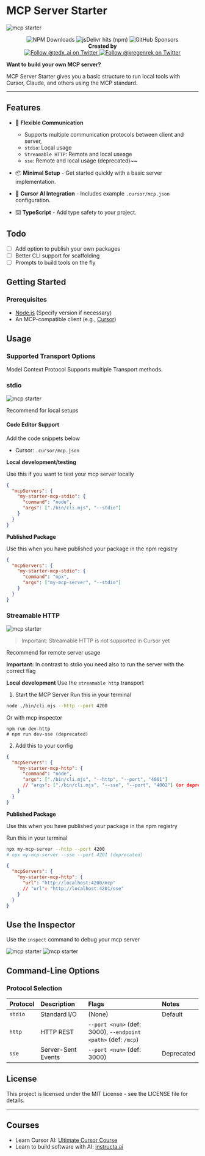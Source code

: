 # MCP Server Starter

![mcp starter](/public/banner.png)

<div align="center">
  <img alt="NPM Downloads" src="https://img.shields.io/npm/dx-zero/mcpn?style=flat-square&logo=npm">
  <img alt="jsDelivr hits (npm)" src="https://img.shields.io/jsdelivr/npm/dx-zero/mcpn?style=flat-square&logo=jsdeliver">
  <img alt="GitHub Sponsors" src="https://img.shields.io/github/sponsors/dx-zero/mcpn?style=flat-square&logo=github">
  <br />
  <strong>Created by</strong><br />
  <a href="https://twitter.com/tedx_ai">
    <img src="https://img.shields.io/twitter/follow/tedx_ai?style=social" alt="Follow @tedx_ai on Twitter">
  </a>
  <a href="https://twitter.com/kregenrek">
    <img src="https://img.shields.io/twitter/follow/kregenrek?style=social" alt="Follow @kregenrek on Twitter">
  </a>
</div>

**Want to build your own MCP server?**

MCP Server Starter gives you a basic structure to run local tools with Cursor, Claude, and others using the MCP standard.

---

## Features

- 📡 **Flexible Communication**
  - Supports multiple communication protocols between client and server,
  - `stdio`: Local usage
  - `Streamable HTTP`: Remote and local useage
  - `sse`: Remote and local usage (deprecated)~~

- 📦 **Minimal Setup** - Get started quickly with a basic server implementation.
- 🤖 **Cursor AI Integration** - Includes example `.cursor/mcp.json` configuration.
- ⌨️ **TypeScript** - Add type safety to your project.

## Todo

- [ ] Add option to publish your own packages
- [ ] Better CLI support for scaffolding
- [ ] Prompts to build tools on the fly

## Getting Started

### Prerequisites

- [Node.js](https://nodejs.org/) (Specify version if necessary)
- An MCP-compatible client (e.g., [Cursor](https://cursor.com/))

## Usage

### Supported Transport Options

Model Context Protocol Supports multiple Transport methods.

### stdio

![mcp starter](/public/stdio-mcp-starter.jpg)

Recommend for local setups

#### Code Editor Support

Add the code snippets below

* Cursor: `.cursor/mcp.json`

**Local development/testing**

Use this if you want to test your mcp server locally

```json
{
  "mcpServers": {
    "my-starter-mcp-stdio": {
      "command": "node",
      "args": ["./bin/cli.mjs", "--stdio"]
    }
  }
}
```

**Published Package**

Use this when you have published your package in the npm registry

```json
{
  "mcpServers": {
    "my-starter-mcp-stdio": {
      "command": "npx",
      "args": ["my-mcp-server", "--stdio"]
    }
  }
}
```

### Streamable HTTP

![mcp starter](/public/mcp-sse-starter.jpg)

>Important: Streamable HTTP is not supported in Cursor yet

Recommend for remote server usage

**Important:** In contrast to stdio you need also to run the server with the correct flag

**Local development**
Use the `streamable http` transport

1. Start the MCP Server
  Run this in your terminal
  ```bash
  node ./bin/cli.mjs --http --port 4200
  ```

  Or with mcp inspector
  ```
  npm run dev-http
  # npm run dev-sse (deprecated)
  ```

  2. Add this to your config
  ```json
  {
    "mcpServers": {
      "my-starter-mcp-http": {
        "command": "node",
        "args": ["./bin/cli.mjs", "--http", "--port", "4001"]
        // "args": ["./bin/cli.mjs", "--sse", "--port", "4002"] (or deprecated sse usage)
      }
    }
  }
  ```

**Published Package**

Use this when you have published your package in the npm registry

Run this in your terminal
```bash
npx my-mcp-server --http --port 4200
# npx my-mcp-server --sse --port 4201 (deprecated)
```

```json
{
  "mcpServers": {
    "my-starter-mcp-http": {
      "url": "http://localhost:4200/mcp"
      // "url": "http://localhost:4201/sse"
    }
  }
}
```

## Use the Inspector

Use the `inspect` command to debug your mcp server

![mcp starter](/public/inspect.jpg)
![mcp starter](/public/streamable2.jpg)

## Command-Line Options

### Protocol Selection

| Protocol | Description            | Flags                                                | Notes           |
| :------- | :--------------------- | :--------------------------------------------------- | :-------------- |
| `stdio`  | Standard I/O           | (None)                                               | Default         |
| `http`   | HTTP REST              | `--port <num>` (def: 3000), `--endpoint <path>` (def: `/mcp`) |                 |
| `sse`    | Server-Sent Events     | `--port <num>` (def: 3000)                            | Deprecated      |

## License

This project is licensed under the MIT License - see the LICENSE file for details.

---

## Courses
- Learn Cursor AI: [Ultimate Cursor Course](https://www.instructa.ai/en/cursor-ai)
- Learn to build software with AI: [instructa.ai](https://www.instructa.ai)
